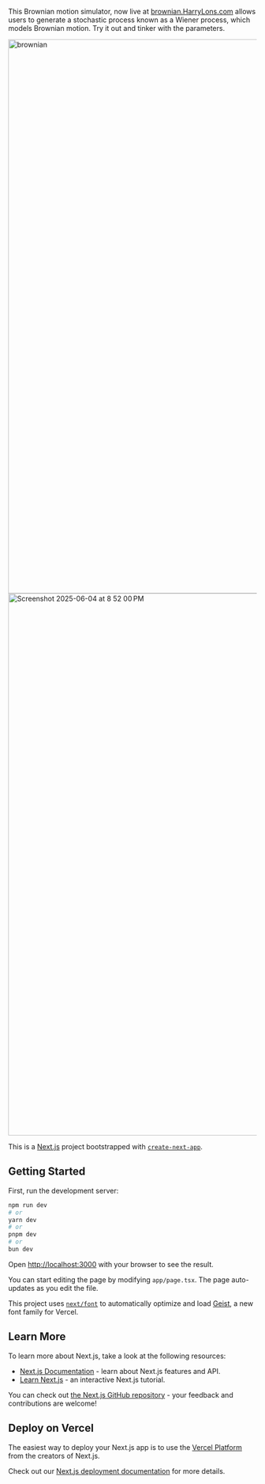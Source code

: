 This Brownian motion simulator, now live at [brownian.HarryLons.com](https://brownian.harrylons.com) allows users to generate a stochastic process known as a Wiener process, which models Brownian motion. Try it out and tinker with the parameters.

<img width="1120" alt="brownian" src="https://github.com/user-attachments/assets/39157f12-5814-463d-821e-6201160f3d37" />

<img width="1096" alt="Screenshot 2025-06-04 at 8 52 00 PM" src="https://github.com/user-attachments/assets/f209835b-1554-4997-af7e-43f6f7c2a3c1" />

This is a [Next.js](https://nextjs.org) project bootstrapped with [`create-next-app`](https://nextjs.org/docs/app/api-reference/cli/create-next-app).

## Getting Started

First, run the development server:

```bash
npm run dev
# or
yarn dev
# or
pnpm dev
# or
bun dev
```

Open [http://localhost:3000](http://localhost:3000) with your browser to see the result.

You can start editing the page by modifying `app/page.tsx`. The page auto-updates as you edit the file.

This project uses [`next/font`](https://nextjs.org/docs/app/building-your-application/optimizing/fonts) to automatically optimize and load [Geist](https://vercel.com/font), a new font family for Vercel.

## Learn More

To learn more about Next.js, take a look at the following resources:

- [Next.js Documentation](https://nextjs.org/docs) - learn about Next.js features and API.
- [Learn Next.js](https://nextjs.org/learn) - an interactive Next.js tutorial.

You can check out [the Next.js GitHub repository](https://github.com/vercel/next.js) - your feedback and contributions are welcome!

## Deploy on Vercel

The easiest way to deploy your Next.js app is to use the [Vercel Platform](https://vercel.com/new?utm_medium=default-template&filter=next.js&utm_source=create-next-app&utm_campaign=create-next-app-readme) from the creators of Next.js.

Check out our [Next.js deployment documentation](https://nextjs.org/docs/app/building-your-application/deploying) for more details.
